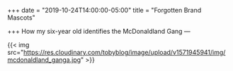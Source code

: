 +++
date = "2019-10-24T14:00:00-05:00"
title = "Forgotten Brand Mascots"

+++
How my six-year old identifies the McDonaldland Gang —

{{< img src="https://res.cloudinary.com/tobyblog/image/upload/v1571945941/img/mcdonaldland_ganga.jpg" >}}